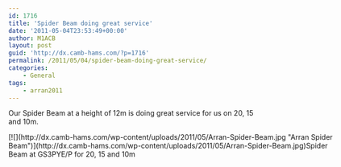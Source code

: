 ```yaml
---
id: 1716
title: 'Spider Beam doing great service'
date: '2011-05-04T23:53:49+00:00'
author: M1ACB
layout: post
guid: 'http://dx.camb-hams.com/?p=1716'
permalink: /2011/05/04/spider-beam-doing-great-service/
categories:
    - General
tags:
    - arran2011
---
```


Our Spider Beam at a height of 12m is doing great service for us on 20, 15 and 10m.

<div class="wp-caption aligncenter" id="attachment_1717" style="width: 665px">[![](http://dx.camb-hams.com/wp-content/uploads/2011/05/Arran-Spider-Beam.jpg "Arran Spider Beam")](http://dx.camb-hams.com/wp-content/uploads/2011/05/Arran-Spider-Beam.jpg)Spider Beam at GS3PYE/P for 20, 15 and 10m

</div>